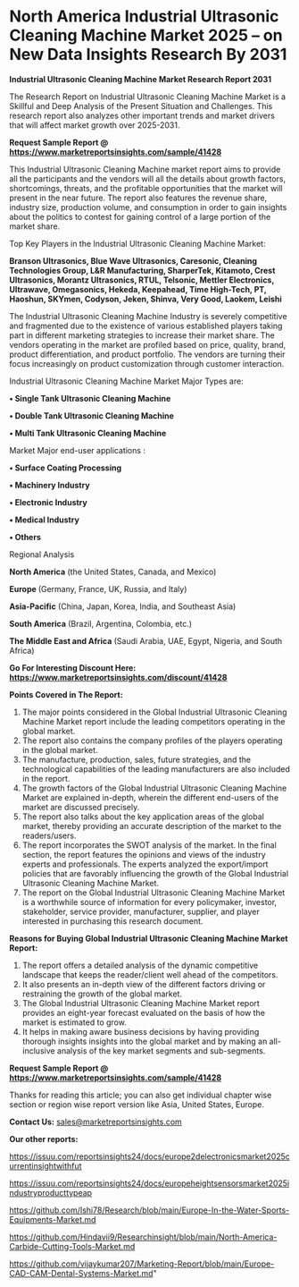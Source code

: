 # North America Industrial Ultrasonic Cleaning Machine Market 2025 – on New Data Insights Research By 2031

<strong>Industrial Ultrasonic Cleaning Machine Market Research Report 2031</strong>

The Research Report on Industrial Ultrasonic Cleaning Machine Market is a Skillful and Deep Analysis of the Present Situation and Challenges. This research report also analyzes other important trends and market drivers that will affect market growth over 2025-2031.

<strong>Request Sample Report @ <a href=https://www.marketreportsinsights.com/sample/41428>https://www.marketreportsinsights.com/sample/41428</a></strong>

This Industrial Ultrasonic Cleaning Machine market report aims to provide all the participants and the vendors will all the details about growth factors, shortcomings, threats, and the profitable opportunities that the market will present in the near future. The report also features the revenue share, industry size, production volume, and consumption in order to gain insights about the politics to contest for gaining control of a large portion of the market share.

Top Key Players in the Industrial Ultrasonic Cleaning Machine Market:

<strong>Branson Ultrasonics, Blue Wave Ultrasonics, Caresonic, Cleaning Technologies Group, L&R Manufacturing, SharperTek, Kitamoto, Crest Ultrasonics, Morantz Ultrasonics, RTUL, Telsonic, Mettler Electronics, Ultrawave, Omegasonics, Hekeda, Keepahead, Time High-Tech, PT, Haoshun, SKYmen, Codyson, Jeken, Shinva, Very Good, Laokem, Leishi</strong>

The Industrial Ultrasonic Cleaning Machine Industry is severely competitive and fragmented due to the existence of various established players taking part in different marketing strategies to increase their market share. The vendors operating in the market are profiled based on price, quality, brand, product differentiation, and product portfolio. The vendors are turning their focus increasingly on product customization through customer interaction.

Industrial Ultrasonic Cleaning Machine Market Major Types are:

<strong>•  Single Tank Ultrasonic Cleaning Machine

•  Double Tank Ultrasonic Cleaning Machine

•  Multi Tank Ultrasonic Cleaning Machine</strong>

Market Major end-user applications :

<strong>•  Surface Coating Processing

•  Machinery Industry

•  Electronic Industry

•  Medical Industry

•  Others</strong>

Regional Analysis

</u><strong><b>North America</b></strong> (the United States, Canada, and Mexico)

<strong><b>Europe </b></strong>(Germany, France, UK, Russia, and Italy)

<strong><b>Asia-Pacific</b></strong> (China, Japan, Korea, India, and Southeast Asia)

<strong><b>South America</b></strong> (Brazil, Argentina, Colombia, etc.)

<strong><b>The Middle East and Africa</b></strong> (Saudi Arabia, UAE, Egypt, Nigeria, and South Africa)

<strong>Go For Interesting Discount Here: <a href=https://www.marketreportsinsights.com/discount/41428>https://www.marketreportsinsights.com/discount/41428</a></strong>

<strong>Points Covered in The Report:</strong>
<ol>
  <li>The major points considered in the Global Industrial Ultrasonic Cleaning Machine Market report include the leading competitors operating in the global market.</li>
  <li>The report also contains the company profiles of the players operating in the global market.</li>
  <li>The manufacture, production, sales, future strategies, and the technological capabilities of the leading manufacturers are also included in the report.</li>
  <li>The growth factors of the Global Industrial Ultrasonic Cleaning Machine Market are explained in-depth, wherein the different end-users of the market are discussed precisely.</li>
  <li>The report also talks about the key application areas of the global market, thereby providing an accurate description of the market to the readers/users.</li>
  <li>The report incorporates the SWOT analysis of the market. In the final section, the report features the opinions and views of the industry experts and professionals. The experts analyzed the export/import policies that are favorably influencing the growth of the Global Industrial Ultrasonic Cleaning Machine Market.</li>
  <li>The report on the Global Industrial Ultrasonic Cleaning Machine Market is a worthwhile source of information for every policymaker, investor, stakeholder, service provider, manufacturer, supplier, and player interested in purchasing this research document.</li>
</ol>
<strong>Reasons for Buying Global Industrial Ultrasonic Cleaning Machine Market Report:</strong>

<ol>
  <li>The report offers a detailed analysis of the dynamic competitive landscape that keeps the reader/client well ahead of the competitors.</li>
  <li>It also presents an in-depth view of the different factors driving or restraining the growth of the global market.</li>
  <li>The Global Industrial Ultrasonic Cleaning Machine Market report provides an eight-year forecast evaluated on the basis of how the market is estimated to grow.</li>
  <li>It helps in making aware business decisions by having providing thorough insights insights into the global market and by making an all-inclusive analysis of the key market segments and sub-segments.</li>
</ol>
<strong>Request Sample Report @ <a href=https://www.marketreportsinsights.com/sample/41428>https://www.marketreportsinsights.com/sample/41428</a></strong>


Thanks for reading this article; you can also get individual chapter wise section or region wise report version like Asia, United States, Europe.

<strong>Contact Us:</strong>
sales@marketreportsinsights.com

<strong>Our other reports:</strong>

<a href=https://issuu.com/reportsinsights24/docs/europe2delectronicsmarket2025currentinsightwithfut>https://issuu.com/reportsinsights24/docs/europe2delectronicsmarket2025currentinsightwithfut</a>

<a href=https://issuu.com/reportsinsights24/docs/europeheightsensorsmarket2025industryproducttypeap>https://issuu.com/reportsinsights24/docs/europeheightsensorsmarket2025industryproducttypeap</a>

<a href=https://github.com/Ishi78/Research/blob/main/Europe-In-the-Water-Sports-Equipments-Market.md>https://github.com/Ishi78/Research/blob/main/Europe-In-the-Water-Sports-Equipments-Market.md</a>

<a href=https://github.com/Hindavii9/Researchinsight/blob/main/North-America-Carbide-Cutting-Tools-Market.md>https://github.com/Hindavii9/Researchinsight/blob/main/North-America-Carbide-Cutting-Tools-Market.md</a>

<a href=https://github.com/vijaykumar207/Marketing-Report/blob/main/Europe-CAD-CAM-Dental-Systems-Market.md>https://github.com/vijaykumar207/Marketing-Report/blob/main/Europe-CAD-CAM-Dental-Systems-Market.md</a>"
